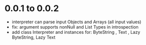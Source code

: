 # 0.0.1 to 0.0.2
- interpreter can parse input Objects and Arrays (all input values)
- fix: argument supports nonNull and List Types in introspection
- add class Interpreter and instances for: ByteString , Text , Lazy ByteString, Lazy Text